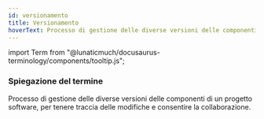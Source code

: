 ```yaml
---
id: versionamento
title: Versionamento
hoverText: Processo di gestione delle diverse versioni delle componenti di un progetto software, per tenere traccia delle modifiche e consentire la collaborazione.
---
```


import Term from "@lunaticmuch/docusaurus-terminology/components/tooltip.js";


### Spiegazione del termine

<Term popup="Insieme di attività correlate e coese che trasformano bisogni in prodotti, secondo regole definite e consumando risorse." reference="/docs/RTB/Termini/Processo">Processo</Term> di gestione delle diverse versioni delle componenti di un <Term popup="Insieme di attività che devono raggiungere determinati obiettivi a partire da determinate specifiche, che hanno una data d’inizio e una data di fine prefissate, che dispongono di risorse limitate e che consumano risorse nel loro svolgersi." reference="/docs/RTB/Termini/Progetto">progetto</Term> software, per tenere traccia delle modifiche e consentire la collaborazione.
